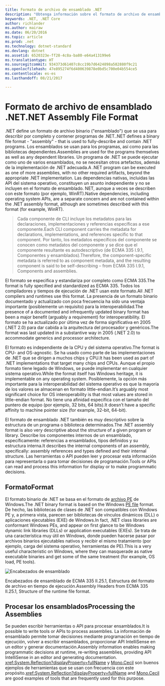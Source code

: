 ```yaml
---
title: Formato de archivo de ensamblado .NET
description: "Obtenga información sobre el formato de archivo de ensamblado .NET, que se usa para describir y contiene las bibliotecas y aplicaciones de .NET."
keywords: .NET, .NET Core
author: richlander
ms.author: mairaw
ms.date: 06/20/2016
ms.topic: article
ms.prod: .net
ms.technology: dotnet-standard
ms.devlang: dotnet
ms.assetid: 6520323e-ff28-4c8a-ba80-e64a413199e6
ms.translationtype: HT
ms.sourcegitcommit: 934373d61407c8cc19b7d6424898a582880f9c21
ms.openlocfilehash: 47e895274f6d400639878e0bd5c700e04b554ce5
ms.contentlocale: es-es
ms.lasthandoff: 08/21/2017

---
```


# <a name="net-assembly-file-format"></a><span data-ttu-id="dfd46-104">Formato de archivo de ensamblado .NET</span><span class="sxs-lookup"><span data-stu-id="dfd46-104">.NET Assembly File Format</span></span>

<span data-ttu-id="dfd46-105">.NET define un formato de archivo binario ("ensamblado") que se usa para describir por completo y contener programas de .NET.</span><span class="sxs-lookup"><span data-stu-id="dfd46-105">.NET defines a binary file format - "assembly" - that is used to fully-describe and contain .NET programs.</span></span> <span data-ttu-id="dfd46-106">Los ensamblados se usan para los programas, así como para las bibliotecas dependientes.</span><span class="sxs-lookup"><span data-stu-id="dfd46-106">Assemblies are used for the programs themselves as well as any dependent libraries.</span></span> <span data-ttu-id="dfd46-107">Un programa de .NET se puede ejecutar como uno de varios ensamblados, no se necesitan otros artefactos, además de la implementación de .NET adecuada.</span><span class="sxs-lookup"><span data-stu-id="dfd46-107">A .NET program can be executed as one of more assemblies, with no other required artifacts, beyond the appropriate .NET implementation.</span></span> <span data-ttu-id="dfd46-108">Las dependencias nativas, incluidas las API del sistema operativo, constituyen un asunto independiente y no se incluyen en el formato de ensamblado. NET, aunque a veces se describen con este formato (por ejemplo, WinRT).</span><span class="sxs-lookup"><span data-stu-id="dfd46-108">Native dependencies, including operating system APIs, are a separate concern and are not contained within the .NET assembly format, although are sometimes described with this format (for example, WinRT).</span></span>

> <span data-ttu-id="dfd46-109">Cada componente de CLI incluye los metadatos para las declaraciones, implementaciones y referencias específicas a ese componente.</span><span class="sxs-lookup"><span data-stu-id="dfd46-109">Each CLI component carries the metadata for declarations, implementations, and references specific to that component.</span></span> <span data-ttu-id="dfd46-110">Por tanto, los metadatos específicos del componente se conocen como metadatos del componente y se dice que el componente resultante es autodescriptivo (de ECMA 335 I.9.1, Componentes y ensamblados).</span><span class="sxs-lookup"><span data-stu-id="dfd46-110">Therefore, the component-specific metadata is referred to as component metadata, and the resulting component is said to be self-describing – from ECMA 335 I.9.1, Components and assemblies.</span></span>

<span data-ttu-id="dfd46-111">El formato se especifica y estandariza por completo como ECMA 335.</span><span class="sxs-lookup"><span data-stu-id="dfd46-111">The format is fully specified and standardized as ECMA 335.</span></span> <span data-ttu-id="dfd46-112">Todos los compiladores y tiempos de ejecución de .NET usan este formato.</span><span class="sxs-lookup"><span data-stu-id="dfd46-112">All .NET compilers and runtimes use this format.</span></span> <span data-ttu-id="dfd46-113">La presencia de un formato binario documentado y actualizado con poca frecuencia ha sido una ventaja importante (posiblemente un requisito) para la interoperabilidad.</span><span class="sxs-lookup"><span data-stu-id="dfd46-113">The presence of a documented and infrequently updated binary format has been a major benefit (arguably a requirement) for interoperatibility.</span></span> <span data-ttu-id="dfd46-114">El formato se ha actualizado por última vez de forma significativa en 2005 (.NET 2.0) para dar cabida a la arquitectura del procesador y genéricos.</span><span class="sxs-lookup"><span data-stu-id="dfd46-114">The format was last updated in a substantive way in 2005 (.NET 2.0) to accommodate generics and processor architecture.</span></span>

<span data-ttu-id="dfd46-115">El formato es independiente de la CPU y del sistema operativo.</span><span class="sxs-lookup"><span data-stu-id="dfd46-115">The format is CPU- and OS-agnostic.</span></span> <span data-ttu-id="dfd46-116">Se ha usado como parte de las implementaciones de .NET que se dirigen a muchos chips y CPU.</span><span class="sxs-lookup"><span data-stu-id="dfd46-116">It has been used as part of .NET implementations that target many chips and CPUs.</span></span> <span data-ttu-id="dfd46-117">Aunque el propio formato tiene legado de Windows, se puede implementar en cualquier sistema operativo.</span><span class="sxs-lookup"><span data-stu-id="dfd46-117">While the format itself has Windows heritage, it is implementable on any operating system.</span></span> <span data-ttu-id="dfd46-118">Posiblemente, la opción más importante para la interoperabilidad del sistema operativo es que la mayoría de los valores se almacenan en formato little-endian.</span><span class="sxs-lookup"><span data-stu-id="dfd46-118">It’s arguably most significant choice for OS interoperability is that most values are stored in little-endian format.</span></span> <span data-ttu-id="dfd46-119">No tiene una afinidad específica con el tamaño del puntero de equipo (por ejemplo, 32 bits, 64 bits).</span><span class="sxs-lookup"><span data-stu-id="dfd46-119">It doesn’t have a specific affinity to machine pointer size (for example, 32-bit, 64-bit).</span></span>

<span data-ttu-id="dfd46-120">El formato de ensamblado .NET también es muy descriptivo sobre la estructura de un programa o biblioteca determinados.</span><span class="sxs-lookup"><span data-stu-id="dfd46-120">The .NET assembly format is also very descriptive about the structure of a given program or library.</span></span> <span data-ttu-id="dfd46-121">Describe los componentes internos de un ensamblado, específicamente: referencias a ensamblados, tipos definidos y su estructura interna.</span><span class="sxs-lookup"><span data-stu-id="dfd46-121">It describes the internal components of an assembly, specifically: assembly references and types defined and their internal structure.</span></span> <span data-ttu-id="dfd46-122">Las herramientas o API pueden leer y procesar esta información para representarla o para tomar decisiones de programación.</span><span class="sxs-lookup"><span data-stu-id="dfd46-122">Tools or APIs can read and process this information for display or to make programmatic decisions.</span></span>

## <a name="format"></a><span data-ttu-id="dfd46-123">Formato</span><span class="sxs-lookup"><span data-stu-id="dfd46-123">Format</span></span>

<span data-ttu-id="dfd46-124">El formato binario de .NET se basa en el formato de [archivo PE](http://en.wikipedia.org/wiki/Portable_Executable) de Windows.</span><span class="sxs-lookup"><span data-stu-id="dfd46-124">The .NET binary format is based on the Windows [PE file](http://en.wikipedia.org/wiki/Portable_Executable) format.</span></span> <span data-ttu-id="dfd46-125">De hecho, las bibliotecas de clases de .NET son compatibles con Windows PE y, a primera vista, parecen ser bibliotecas de vínculos dinámicos (DLL) o aplicaciones ejecutables (EXE) de Windows.</span><span class="sxs-lookup"><span data-stu-id="dfd46-125">In fact, .NET class libraries are conformant Windows PEs, and appear on first glance to be Windows dynamic link libraries (DLLs) or application executables (EXEs).</span></span> <span data-ttu-id="dfd46-126">Se trata de una característica muy útil en Windows, donde pueden hacerse pasar por archivos binarios ejecutables nativos y recibir el mismo tratamiento (por ejemplo, carga del sistema operativo, herramientas de PE).</span><span class="sxs-lookup"><span data-stu-id="dfd46-126">This is a very useful characteristic on Windows, where they can masquerade as native executable binaries and get some of the same treatment (for example, OS load, PE tools).</span></span>

![Encabezados de ensamblado](./media/assembly-format/assembly-headers.png)

<span data-ttu-id="dfd46-128">Encabezados de ensamblado de ECMA 335 II.25.1, Estructura del formato de archivo en tiempo de ejecución.</span><span class="sxs-lookup"><span data-stu-id="dfd46-128">Assembly Headers from ECMA 335 II.25.1, Structure of the runtime file format.</span></span>

## <a name="processing-the-assemblies"></a><span data-ttu-id="dfd46-129">Procesar los ensamblados</span><span class="sxs-lookup"><span data-stu-id="dfd46-129">Processing the Assemblies</span></span>

<span data-ttu-id="dfd46-130">Se pueden escribir herramientas o API para procesar ensamblados.</span><span class="sxs-lookup"><span data-stu-id="dfd46-130">It is possible to write tools or APIs to process assemblies.</span></span> <span data-ttu-id="dfd46-131">La información de ensamblado permite tomar decisiones mediante programación en tiempo de ejecución, volver a escribir ensamblados, proporcionar API IntelliSense en un editor y generar documentación.</span><span class="sxs-lookup"><span data-stu-id="dfd46-131">Assembly information enables making programmatic decisions at runtime, re-writing assemblies, providing API IntelliSense in an editor and generating documentation.</span></span> <span data-ttu-id="dfd46-132"><xref:System.Reflection?displayProperty=fullName> y [Mono.Cecil](http://www.mono-project.com/docs/tools+libraries/libraries/Mono.Cecil/) son buenos ejemplos de herramientas que se usan con frecuencia con este propósito.</span><span class="sxs-lookup"><span data-stu-id="dfd46-132"><xref:System.Reflection?displayProperty=fullName> and [Mono.Cecil](http://www.mono-project.com/docs/tools+libraries/libraries/Mono.Cecil/) are good examples of tools that are frequently used for this purpose.</span></span>

